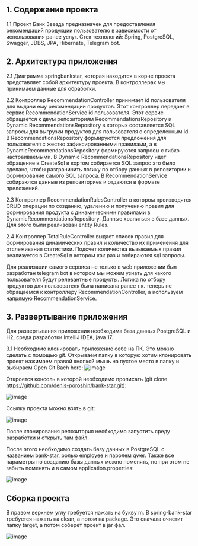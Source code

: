 <h2>1. Содержание проекта</h2>

1.1 Проект Банк Звезда предназначен для предоставления рекомендаций продукции пользователю в зависимости от использования ранее услуг. Стек технологий: Spring, PostgreSQL, Swagger, JDBS, JPA, Hibernate, Telegram bot.

<h2>2. Архитектура приложения</h2>

2.1 Диаграмма springbankstar, которая находится в корне проекта представляет собой архитектуру проекта. В контроллерах мы принимаем данные для обработки. 

2.2 Контроллер RecommendationController принимает id пользователя для выдачи ему рекомендации продуктов. Этот контроллер передает в сервис  RecommendationService id пользователя. Этот сервис обращается к двум репозиториям RecommendationsRepository и Dynamic RecommendationsRepository  в которых составляется SQL запросы для выгрузки продуктов для пользователя с определенным id. В RecommendationsRepository формируются предложения для пользователя с жестко зафиксированными правилами, а  в DynamicRecommendationsRepository формируются запросы с гибко настраиваемыми.   В Dynamic RecommendationsRepository идет обращение в CreateSql в кортом собирается SQL запрос это было сделано, чтобы разграничить логику по отбору данных в репозитории и формирование самого SQL запроса. В RecommendationService собираются данные из репозиториев и отдаются в формате преложений.

2.3 Контроллер RecommendationRulesController  в котором производятся CRUD операции по созданию, удалению и получению правил для формирования продукта с динамическими правилами в DynamicRecommendationsRepository. Данные храниться в базе данных. Для этого были реализован entity Rules.

2.4 Контроллер TotalRuleController выдает список правил для формирования динамических правил и количество их применения для отслеживания статистики.  Подсчет количества вызываемых правил реализуется в CreateSql в котором как раз и собираются sql запросы.

Для реализации самого сервиса не только в web приложении был разработан telegram bot в котором мы можем узнать для какого пользователя будут релевантные продукты. Логика по отбору продуктов для пользователя была написана ранее т.к. теперь не обращаемся к контроллеру RecommendationController, а используем напрямую RecommendationService.

<h2>3. Развертывание приложения</h2>

Для развертывания приложения необходима база данных PostgreSQL и H2, среда разработки IntelliJ IDEA, java 17.

3.1 Необходимо клонировать приложение себе на ПК. Это можно сделать с помощью git. Открываем папку в которую хотим клонировать проект нажимаем правой кнопкой мышь на пустое место в папку и выбираем Open Git Bach here:
![image](https://github.com/user-attachments/assets/aa700235-8727-4c5f-b8ba-78601bfaf26d)

Откроется консоль в которой необходимо прописать (git clone https://github.com/denis-poroshin/bank-star.git):

![image](https://github.com/user-attachments/assets/a5ef9460-8cb9-4346-b5eb-c203f1470e44)

Ссылку проекта можно взять в git:

![image](https://github.com/user-attachments/assets/f1c121f7-411a-49bd-8e8f-005272b597e6)

После клонирования репозитория необходимо запустить среду разработки и открыть там файл.

После этого необходимо создать базу данных в PostgreSQL с названием bank-star, ролью employee и паролем qwer. Также все параметры по созданию базы данных можно поменять, но при этом не забыть поменять и в самом application.properties:

![image](https://github.com/user-attachments/assets/7208e51a-b764-4df6-a7a8-3fe20ae94bff)

<h2>Сборка проекта</h2>
В правом верхнем углу требуется нажать на букву m. В spring-bank-star требуется нажать на clean, а потом на package. Это сначала  очистит папку target, а потом соберет проект в jar фал.

![image](https://github.com/user-attachments/assets/bc1a002f-ce44-41b4-b89c-16a85237b3e6)











